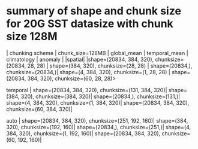 
# summary of shape and chunk size for 20G SST datasize with chunk size 128M

| chunking scheme | chunk_size=128MB | global_mean | temporal_mean | climatology | anomaly |
|spatial| |shape=(20834, 384, 320), chunksize=(20834, 28, 28) | shape=(384, 320), chunksize=(28, 28) | shape=(20834,), chunksize=(20834,)| shape=(4, 384, 320), chunksize=(1, 28, 28) | shape=(20834, 384, 320), chunksize=(60, 28, 28)>

temporal | shape=(20834, 384, 320), chunksize=(131, 384, 320)| shape=(384, 320), chunksize=(384, 320)| shape=(20834,), chunksize=(131,)| shape=(4, 384, 320), chunksize=(1, 384, 320)| shape=(20834, 384, 320), chunksize=(60, 384, 320)|

auto | shape=(20834, 384, 320), chunksize=(251, 192, 160)| shape=(384, 320), chunksize=(192, 160)| shape=(20834,), chunksize=(251,)| shape=(4, 384, 320), chunksize=(1, 192, 160)| shape=(20834, 384, 320), chunksize=(60, 192, 160)|


